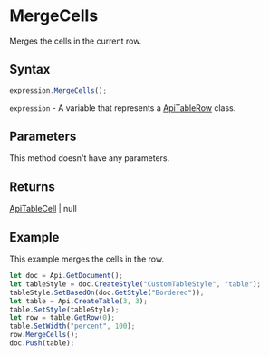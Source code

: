 # MergeCells

Merges the cells in the current row.

## Syntax

```javascript
expression.MergeCells();
```

`expression` - A variable that represents a [ApiTableRow](../ApiTableRow.md) class.

## Parameters

This method doesn't have any parameters.

## Returns

[ApiTableCell](../../ApiTableCell/ApiTableCell.md) | null

## Example

This example merges the cells in the row.

```javascript
let doc = Api.GetDocument();
let tableStyle = doc.CreateStyle("CustomTableStyle", "table");
tableStyle.SetBasedOn(doc.GetStyle("Bordered"));
let table = Api.CreateTable(3, 3);
table.SetStyle(tableStyle);
let row = table.GetRow(0);
table.SetWidth("percent", 100);
row.MergeCells();
doc.Push(table);
```
